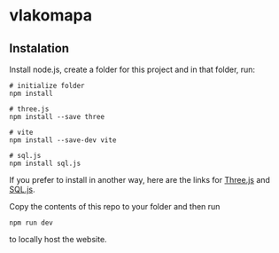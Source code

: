 # vlakomapa
## Instalation
Install node.js, create a folder for this project and in that folder, run:
```
# initialize folder
npm install

# three.js
npm install --save three

# vite
npm install --save-dev vite

# sql.js
npm install sql.js
```
If you prefer to install in another way, here are the links for [Three.js](https://threejs.org/docs/#manual/en/introduction/Installation) and [SQL.js](https://sql.js.org/#/).

Copy the contents of this repo to your folder and then run
```
npm run dev
```
to locally host the website.
